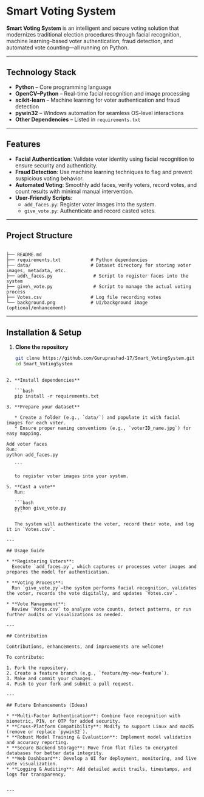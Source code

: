 # Smart Voting System

**Smart Voting System** is an intelligent and secure voting solution that modernizes traditional election procedures through facial recognition, machine learning–based voter authentication, fraud detection, and automated vote counting—all running on Python.

---

##  Technology Stack

- **Python** – Core programming language  
- **OpenCV–Python** – Real-time facial recognition and image processing  
- **scikit-learn** – Machine learning for voter authentication and fraud detection  
- **pywin32** – Windows automation for seamless OS-level interactions  
- **Other Dependencies** – Listed in `requirements.txt`  

---

##  Features

- **Facial Authentication**: Validate voter identity using facial recognition to ensure security and authenticity.
- **Fraud Detection**: Use machine learning techniques to flag and prevent suspicious voting behavior.
- **Automated Voting**: Smoothly add faces, verify voters, record votes, and count results with minimal manual intervention.
- **User-Friendly Scripts**:
  - `add_faces.py`: Register voter images into the system.
  - `give_vote.py`: Authenticate and record casted votes.

---

##  Project Structure

```

├── README.md
├── requirements.txt           # Python dependencies
├── data/                      # Dataset directory for storing voter images, metadata, etc.
├── add\_faces.py               # Script to register faces into the system
├── give\_vote.py               # Script to manage the actual voting process
├── Votes.csv                  # Log file recording votes
└── background.png             # UI/background image (optional/enhancement)

````

---

##  Installation & Setup

1. **Clone the repository**  
   ```bash
   git clone https://github.com/Guruprashad-17/Smart_VotingSystem.git
   cd Smart_VotingSystem
````

2. **Install dependencies**
   
   ```bash
   pip install -r requirements.txt

3. **Prepare your dataset**

   * Create a folder (e.g., `data/`) and populate it with facial images for each voter.
   * Ensure proper naming conventions (e.g., `voterID_name.jpg`) for easy mapping.

Add voter faces
Run:
python add_faces.py

   ```

   to register voter images into your system.

5. **Cast a vote**
   Run:

   ```bash
   python give_vote.py
   ```

   The system will authenticate the voter, record their vote, and log it in `Votes.csv`.

---

## Usage Guide

* **Registering Voters**:
  Execute `add_faces.py`, which captures or processes voter images and prepares the model for authentication.

* **Voting Process**:
  Run `give_vote.py`—the system performs facial recognition, validates the voter, records the vote digitally, and updates `Votes.csv`.

* **Vote Management**:
  Review `Votes.csv` to analyze vote counts, detect patterns, or run further audits or visualizations as needed.

---

## Contribution

Contributions, enhancements, and improvements are welcome!

To contribute:

1. Fork the repository.
2. Create a feature branch (e.g., `feature/my-new-feature`).
3. Make and commit your changes.
4. Push to your fork and submit a pull request.

---

## Future Enhancements (Ideas)

* **Multi-Factor Authentication**: Combine face recognition with biometric, PIN, or OTP for added security.
* **Cross-Platform Compatibility**: Modify to support Linux and macOS (remove or replace `pywin32`).
* **Robust Model Training & Evaluation**: Implement model validation and accuracy reporting.
* **Secure Backend Storage**: Move from flat files to encrypted databases for better data integrity.
* **Web Dashboard**: Develop a UI for deployment, monitoring, and live vote visualization.
* **Logging & Auditing**: Add detailed audit trails, timestamps, and logs for transparency.


---
